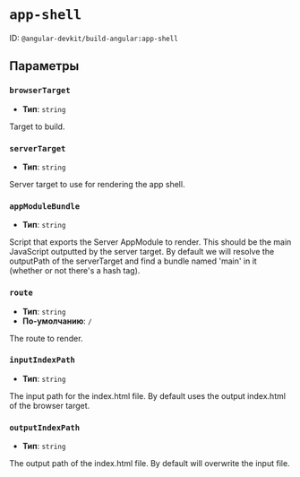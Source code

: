 # `app-shell`

ID: `@angular-devkit/build-angular:app-shell`


## Параметры

### `browserTarget`

* **Тип**: `string`

Target to build.


### `serverTarget`

* **Тип**: `string`

Server target to use for rendering the app shell.


### `appModuleBundle`

* **Тип**: `string`

Script that exports the Server AppModule to render. This should be the main JavaScript outputted by the server target. By default we will resolve the outputPath of the serverTarget and find a bundle named 'main' in it (whether or not there's a hash tag).


### `route`

* **Тип**: `string`
* **По-умолчанию**: `/`

The route to render.


### `inputIndexPath`

* **Тип**: `string`

The input path for the index.html file. By default uses the output index.html of the browser target.


### `outputIndexPath`

* **Тип**: `string`

The output path of the index.html file. By default will overwrite the input file.
